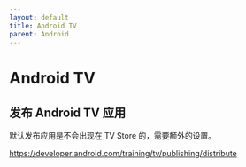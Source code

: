 ```yaml
---
layout: default
title: Android TV
parent: Android
---
```


# Android TV


## 发布 Android TV 应用

默认发布应用是不会出现在 TV Store 的，需要额外的设置。

https://developer.android.com/training/tv/publishing/distribute